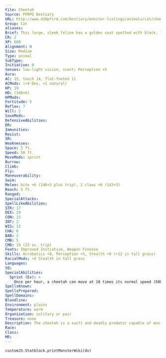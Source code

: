 ```yaml
---
File: Cheetah
Source: PFRPG Bestiary
URL: http://www.d20pfsrd.com/bestiary/monster-listings/animals/cat/cheetah
Group: Cat
aliases: 
Brief: This large, sleek feline has a golden coat spotted with black. Its long and powerful legs are obviously capable of great speed.
CR: 2
XP: 600
Alignment: N
Size: Medium
Type: animal
SubType: 
Initiative: 8
Senses: low-light vision, scent; Perception +5
Aura: 
AC: 15, touch 14, flat-footed 11
ACMods: (+4 Dex, +1 natural)
HP: 19
HD: (3d8+6)
HPMods: 
Fortitude: 5
Reflex: 7
Will: 2
SaveMods: 
DefensiveAbilities: 
DR: 
Immunities: 
Resist: 
SR: 
Weaknesses: 
Space: 5 ft.
Speed: 50 ft.
MoveMods: sprint
Burrow: 
Climb: 
Fly: 
Maneuverability: 
Swim: 
Melee: bite +6 (1d6+3 plus trip), 2 claws +6 (1d3+3)
Reach: 5 ft.
Ranged: 
SpecialAttacks: 
SpellLikeAbilities: 
STR: 17
DEX: 19
CON: 15
INT: 2
WIS: 12
CHA: 6
BAB: 2
CMB: 5
CMD: 19 (23 vs. trip)
Feats: Improved Initiative, Weapon Finesse
Skills: Acrobatics +8, Perception +5, Stealth +8 (+12 in tall grass)
RacialMods: +4 Stealth in tall grass
Languages: 
SQ: 
SpecialAbilities:
  Sprint (Ex): >
    Once per hour, a cheetah can move at 10 times its normal speed (500 feet) when it makes a charge.
SpellsKnown: 
SpellsPrepared: 
SpellDomains: 
Bloodline: 
Environment: plains
Temperature: warm
Organization: solitary or pair
Treasure: none
Description: The cheetah is a swift and deadly predator capable of moving with incredible speed, allowing it to run down unsuspecting foes hundreds of feet away.  The hunting cat avoids areas of dense and tangled undergrowth, but has great skill at lying in wait in tall grass.  An adult cheetah is 4-1/2 feet long and weighs 140 pounds.
Race: 
Class: 
MR: 
---
```

```dataviewjs
customJS.Statblock.printMonsterWiki(dv)
```
